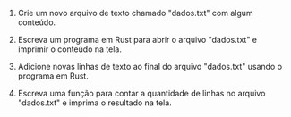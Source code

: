 1. Crie um novo arquivo de texto chamado "dados.txt" com algum conteúdo.

2. Escreva um programa em Rust para abrir o arquivo "dados.txt" e imprimir o conteúdo na tela.

3. Adicione novas linhas de texto ao final do arquivo "dados.txt" usando o programa em Rust.

4. Escreva uma função para contar a quantidade de linhas no arquivo "dados.txt" e imprima o resultado na tela.

